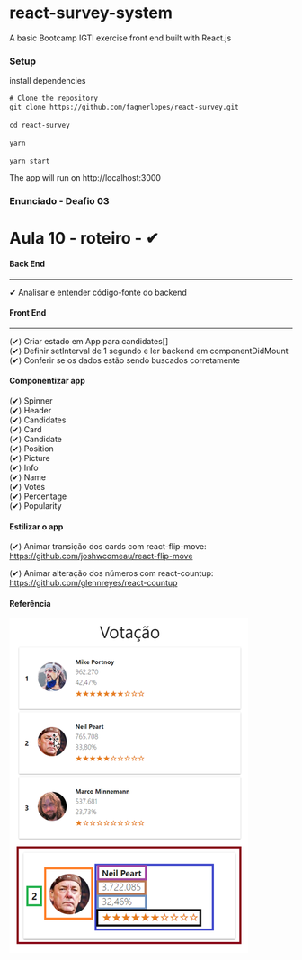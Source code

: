 # react-survey-system
A basic Bootcamp IGTI exercise front end built with React.js

### Setup

install dependencies<br/>
```shell
# Clone the repository
git clone https://github.com/fagnerlopes/react-survey.git

cd react-survey

yarn

yarn start

```

The app will run on http://localhost:3000<br/>

### Enunciado - Deafio 03
Aula 10 - roteiro - ✔ 
=====================

#### Back End 
---------

✔ Analisar e entender código-fonte do backend

#### Front End 
---------

(✔) Criar estado em App para candidates[]<br/>
(✔) Definir setInterval de 1 segundo e ler 
   backend em componentDidMount<br/>
(✔) Conferir se os dados estão sendo buscados
   corretamente<br/>

#### Componentizar app
   (✔) Spinner<br/>
   (✔) Header<br/>
   (✔) Candidates <br/>
   (✔) Card <br/>
   (✔) Candidate <br/>
   (✔) Position<br/>
   (✔) Picture<br/>
   (✔) Info<br/>
   (✔) Name<br/>
   (✔) Votes<br/>
   (✔) Percentage<br/>
   (✔) Popularity<br/>

#### Estilizar o app

(✔) Animar transição dos cards com react-flip-move:<br/>
   <https://github.com/joshwcomeau/react-flip-move>

(✔) Animar alteração dos números com react-countup:<br/>
   <https://github.com/glennreyes/react-countup>

#### Referência
![](referencia.png)
